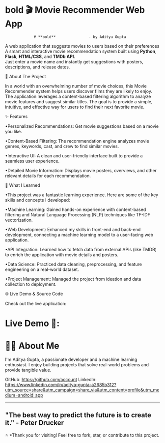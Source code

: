 # **bold** 🎬 Movie Recommender Web App 
                 # **bold**               - by Aditya Gupta




                               
A web application that suggests movies to users based on their preferences 
A smart and interactive movie recommendation system built using **Python**, **Flask**, **HTML/CSS**, and **TMDb API**.  
Just enter a movie name and instantly get suggestions with posters, descriptions, and release dates.






🚀 About The Project



In a world with an overwhelming number of movie choices, this Movie Recommender system helps users discover films they are likely to enjoy. The application leverages a content-based filtering algorithm to analyze movie features and suggest similar titles. The goal is to provide a simple, intuitive, and effective way for users to find their next favorite movie.







✨ Features



•Personalized Recommendations: Get movie suggestions based on a movie you like.

•Content-Based Filtering: The recommendation engine analyzes movie genres, keywords, cast, and crew to find similar movies.

•Interactive UI: A clean and user-friendly interface built to provide a seamless user experience.

•Detailed Movie Information: Displays movie posters, overviews, and other relevant details for each recommendation.





🧠 What I Learned



•This project was a fantastic learning experience. Here are some of the key skills and concepts I developed:

•Machine Learning: Gained hands-on experience with content-based filtering and Natural Language Processing (NLP) techniques like TF-IDF vectorization.

•Web Development: Enhanced my skills in front-end and back-end development, connecting a machine learning model to a user-facing web application.

•API Integration: Learned how to fetch data from external APIs (like TMDB) to enrich the application with movie details and posters.

•Data Science: Practiced data cleaning, preprocessing, and feature engineering on a real-world dataset.

•Project Management: Managed the project from ideation and data collection to deployment.




🌐 Live Demo & Source Code



Check out the live application:

# Live Demo 🔗: 





# 👨‍💻 About Me



I'm Aditya Gupta, a passionate developer and a machine learning enthusiast. I enjoy building projects that solve real-world problems and provide tangible value.

GitHub: https://github.com/account
LinkedIn: https://www.linkedin.com/in/aditya-gupta-a2685b312?utm_source=share&utm_campaign=share_via&utm_content=profile&utm_medium=android_app



-----------------------------------------------------------------------------------------
"The best way to predict the future is to create it." - Peter Drucker
-----------------------------------------------------------------------------------------



⭐ *Thank you for visiting! Feel free to fork, star, or contribute to this project.


